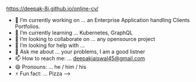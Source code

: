 
https://deepak-8i.github.io/online-cv/

- 🔭 I’m currently working on ... an Enterprise Application handling Clients Portfolios. 
- 🌱 I’m currently learning ... Kubernetes, GraphQL
- 👯 I’m looking to collaborate on ... any opensource project
- 🤔 I’m looking for help with ...
- 💬 Ask me about ... your problems, I am a good listner
- 📫 How to reach me: ... deepakjaiswal45@gmail.com
- 😄 Pronouns: ... he / him / his
- ⚡ Fun fact: ... Pizza
-->
 
